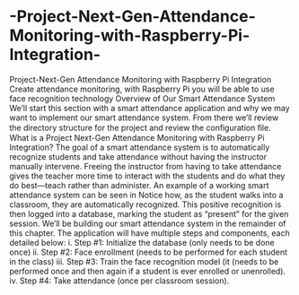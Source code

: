 # -Project-Next-Gen-Attendance-Monitoring-with-Raspberry-Pi-Integration-
Project-Next-Gen Attendance Monitoring with Raspberry Pi Integration Create attendance monitoring, with Raspberry Pi you will be able to use face recognition technology
Overview of Our Smart Attendance System
We’ll start this section with a smart attendance application and why we may want to implement our smart attendance system.
From there we’ll review the directory structure for the project and review the conﬁguration ﬁle.
What is a
Project Next-Gen Attendance Monitoring with Raspberry Pi Integration?
The goal of a smart attendance system is to automatically recognize students and take attendance without having the instructor manually intervene. Freeing the instructor from having to take attendance gives the teacher more time to interact with the students and do what they do best—teach rather than administer.
An example of a working smart attendance system can be seen in Notice how, as the student walks into a classroom, they are automatically recognized. This positive recognition is then logged into a database, marking the student as “present” for the given session.
We’ll be building our smart attendance system in the remainder of this chapter. The application will have multiple steps and components, each detailed below:
i. Step #1: Initialize the database (only needs to be done once)
ii. Step #2: Face enrollment (needs to be performed for each student in the class)
iii. Step #3: Train the face recognition model (it (needs to be performed once and then again if a student is ever enrolled or unenrolled).
iv. Step #4: Take attendance (once per classroom session).
